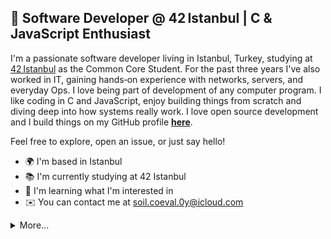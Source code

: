 ## 👋 Software Developer @ 42 Istanbul | C & JavaScript Enthusiast

I'm a passionate software developer living in Istanbul, Turkey, studying at [42 Istanbul](https://42istanbul.com.tr) as the Common Core Student. For the past three years I've also worked in IT, gaining hands‑on experience with networks, servers, and everyday Ops. I love being part of development of any computer program. I like coding in C and JavaScript, enjoy building things from scratch and diving deep into how systems really work. I love open source development and I build things on my GitHub profile **[here](https://github.com/ahmettzorlutuna?tab=repositories)**.

Feel free to explore, open an issue, or just say hello!

* 🌍  I'm based in Istanbul
* 📚  I'm currently studying at 42 Istanbul
* 🧠  I'm learning what I'm interested in
* ✉️  You can contact me at [soil.coeval.0y@icloud.com](mailto:soil.coeval.0y@icloud.com)

<details>
  <summary>More...</summary>
  <a href="http://www.github.com/ahmettzorlutuna"><img src="https://github-readme-stats.vercel.app/api?username=ahmettzorlutuna&show_icons=true&theme=dracula" /></a>
</details>

